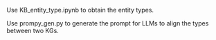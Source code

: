 Use KB_entity_type.ipynb to obtain the entity types.

Use prompy_gen.py to generate the prompt for LLMs to align the types between two KGs.